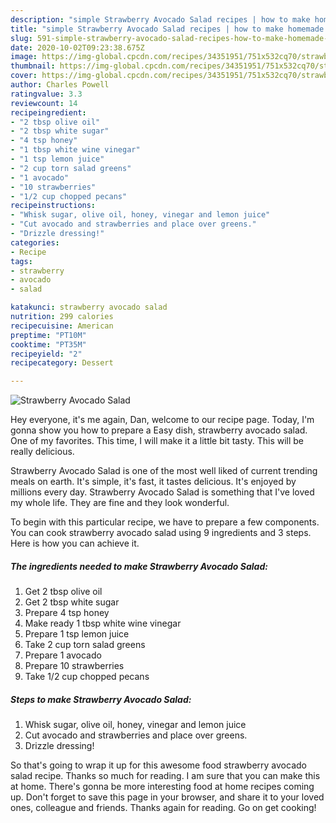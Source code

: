 ```yaml
---
description: "simple Strawberry Avocado Salad recipes | how to make homemade Strawberry Avocado Salad"
title: "simple Strawberry Avocado Salad recipes | how to make homemade Strawberry Avocado Salad"
slug: 591-simple-strawberry-avocado-salad-recipes-how-to-make-homemade-strawberry-avocado-salad
date: 2020-10-02T09:23:38.675Z
image: https://img-global.cpcdn.com/recipes/34351951/751x532cq70/strawberry-avocado-salad-recipe-main-photo.jpg
thumbnail: https://img-global.cpcdn.com/recipes/34351951/751x532cq70/strawberry-avocado-salad-recipe-main-photo.jpg
cover: https://img-global.cpcdn.com/recipes/34351951/751x532cq70/strawberry-avocado-salad-recipe-main-photo.jpg
author: Charles Powell
ratingvalue: 3.3
reviewcount: 14
recipeingredient:
- "2 tbsp olive oil"
- "2 tbsp white sugar"
- "4 tsp honey"
- "1 tbsp white wine vinegar"
- "1 tsp lemon juice"
- "2 cup torn salad greens"
- "1 avocado"
- "10 strawberries"
- "1/2 cup chopped pecans"
recipeinstructions:
- "Whisk sugar, olive oil, honey, vinegar and lemon juice"
- "Cut avocado and strawberries and place over greens."
- "Drizzle dressing!"
categories:
- Recipe
tags:
- strawberry
- avocado
- salad

katakunci: strawberry avocado salad 
nutrition: 299 calories
recipecuisine: American
preptime: "PT10M"
cooktime: "PT35M"
recipeyield: "2"
recipecategory: Dessert

---
```



![Strawberry Avocado Salad](https://img-global.cpcdn.com/recipes/34351951/751x532cq70/strawberry-avocado-salad-recipe-main-photo.jpg)

Hey everyone, it's me again, Dan, welcome to our recipe page. Today, I'm gonna show you how to prepare a Easy dish, strawberry avocado salad. One of my favorites. This time, I will make it a little bit tasty. This will be really delicious.

Strawberry Avocado Salad is one of the most well liked of current trending meals on earth. It's simple, it's fast, it tastes delicious. It's enjoyed by millions every day. Strawberry Avocado Salad is something that I've loved my whole life. They are fine and they look wonderful.




To begin with this particular recipe, we have to prepare a few components. You can cook strawberry avocado salad using 9 ingredients and 3 steps. Here is how you can achieve it.

<!--inarticleads1-->

##### The ingredients needed to make Strawberry Avocado Salad:

1. Get 2 tbsp olive oil
1. Get 2 tbsp white sugar
1. Prepare 4 tsp honey
1. Make ready 1 tbsp white wine vinegar
1. Prepare 1 tsp lemon juice
1. Take 2 cup torn salad greens
1. Prepare 1 avocado
1. Prepare 10 strawberries
1. Take 1/2 cup chopped pecans




<!--inarticleads2-->

##### Steps to make Strawberry Avocado Salad:

1. Whisk sugar, olive oil, honey, vinegar and lemon juice
1. Cut avocado and strawberries and place over greens.
1. Drizzle dressing!




So that's going to wrap it up for this awesome food strawberry avocado salad recipe. Thanks so much for reading. I am sure that you can make this at home. There's gonna be more interesting food at home recipes coming up. Don't forget to save this page in your browser, and share it to your loved ones, colleague and friends. Thanks again for reading. Go on get cooking!
